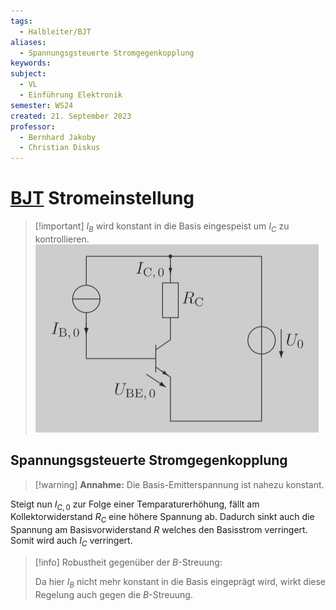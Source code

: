```yaml
---
tags:
  - Halbleiter/BJT
aliases:
  - Spannungsgsteuerte Stromgegenkopplung
keywords: 
subject:
  - VL
  - Einführung Elektronik
semester: WS24
created: 21. September 2023
professor:
  - Bernhard Jakoby
  - Christian Diskus
---
```

 

# [BJT](Bipolartransistor.md) Stromeinstellung

> [!important] $I_{B}$ wird konstant in die Basis eingespeist um $I_{C}$ zu kontrollieren.
> ![](assets/{F2EEDB5A-E1B8-4012-B917-D3D2D968B286}.png)

## Spannungsgsteuerte Stromgegenkopplung

> [!warning] **Annahme:** Die Basis-Emitterspannung ist nahezu konstant.

Steigt nun $I_{C,0}$ zur Folge einer Temparaturerhöhung, fällt am Kollektorwiderstand $R_{C}$ eine höhere Spannung ab. Dadurch sinkt auch die Spannung am Basisvorwiderstand $R$ welches den Basisstrom verringert. Somit wird auch $I_{C}$ verringert.

> [!info] Robustheit gegenüber der $B$-Streuung:
> 
>Da hier $I_{B}$ nicht mehr konstant in die Basis eingeprägt wird, wirkt diese Regelung auch gegen die $B$-Streuung.
